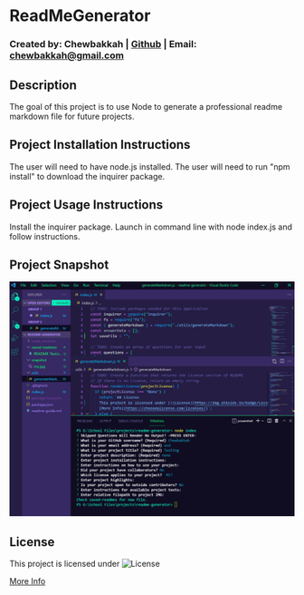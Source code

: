 # ReadMeGenerator
### Created by: Chewbakkah | [Github](https://github.com/Chewbakkah) | Email: chewbakkah@gmail.com
## Description
The goal of this project is to use Node to generate a professional readme markdown file for future projects.
## Project Installation Instructions
The user will need to have node.js installed. The user will need to run "npm install" to download the inquirer package.
## Project Usage Instructions
Install the inquirer package. Launch in command line with node index.js and follow instructions.


## Project Snapshot
![Project Snapshot](https://raw.githubusercontent.com/Chewbakkah/readme-generator/dev/snapshot/snapshot.JPG)
## License
This project is licensed under ![License](https://img.shields.io/badge/License-undefined-blue.svg)

[More Info](https://choosealicense.com/licenses/)
